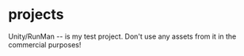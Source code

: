 projects
========
Unity/RunMan -- is my test project. Don't use any assets from it in the commercial purposes!
